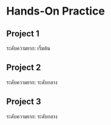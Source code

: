 # Hands-On Practice



## Project 1

ระดับความยาก: เริ่มต้น



## Project 2

ระดับความยาก: ระดับกลาง



## Project 3

ระดับความยาก: ระดับกลาง

